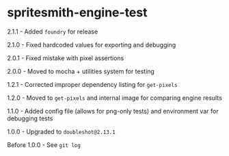 # spritesmith-engine-test
2.1.1 - Added `foundry` for release

2.1.0 - Fixed hardcoded values for exporting and debugging

2.0.1 - Fixed mistake with pixel assertions

2.0.0 - Moved to mocha + utilities system for testing

1.2.1 - Corrected improper dependency listing for `get-pixels`

1.2.0 - Moved to `get-pixels` and internal image for comparing engine results

1.1.0 - Added config file (allows for png-only tests) and environment var for debugging tests

1.0.0 - Upgraded to `doubleshot@2.13.1`

Before 1.0.0 - See `git log`

